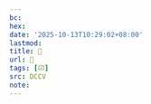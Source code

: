 ```yaml
---
bc:
hex:
date: '2025-10-13T10:29:02+08:00'
lastmod:
title: 􂨒
url: 􂨒
tags: [卬]
src: DCCV
note:
---
```


